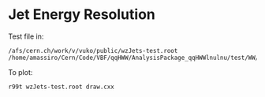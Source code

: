 Jet Energy Resolution
====

Test file in:

    /afs/cern.ch/work/v/vuko/public/wzJets-test.root
    /home/amassiro/Cern/Code/VBF/qqHWW/AnalysisPackage_qqHWWlnulnu/test/WW/JER
    

To plot:

    r99t wzJets-test.root draw.cxx

    
